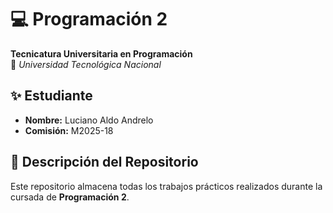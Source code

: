 # 💻 Programación 2  
**Tecnicatura Universitaria en Programación**  
📍 *Universidad Tecnológica Nacional*  

## ✨ Estudiante  
- **Nombre:** Luciano Aldo Andrelo   
- **Comisión:** M2025-18  

## 📂 Descripción del Repositorio  
Este repositorio almacena todas los trabajos prácticos realizados durante la cursada de **Programación 2**.  
